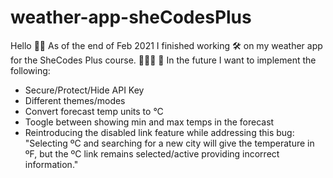 # weather-app-sheCodesPlus

Hello 👋🏾 As of the end of Feb 2021 I finished working 🛠 on my weather app for the SheCodes Plus course. 👩🏽‍💻 🎉
In the future I want to implement the following:

- Secure/Protect/Hide API Key
- Different themes/modes
- Convert forecast temp units to °C
- Toogle between showing min and max temps in the forecast
- Reintroducing the disabled link feature while addressing this bug:
  "Selecting ºC and searching for a new city will give the temperature in ºF, but the ºC link remains selected/active providing incorrect
  information."
